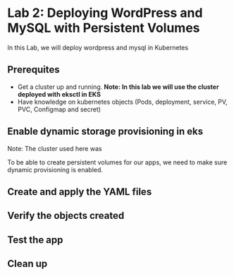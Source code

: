 # Lab 2: Deploying WordPress and MySQL with Persistent Volumes

In this Lab, we will deploy wordpress and mysql in Kubernetes

## Prerequites
- Get a cluster up and running. 
**Note: In this lab we will use the cluster deployed with eksctl in EKS**
- Have knowledge on kubernetes objects (Pods, deployment, service, PV, PVC, Configmap and secret)

## Enable dynamic storage provisioning in eks

Note: The cluster used here was 

To be able to create persistent volumes for our apps, we need to make sure dynamic provisioning is enabled. 

## Create and apply the YAML files

## Verify the objects created
## Test the app
## Clean up